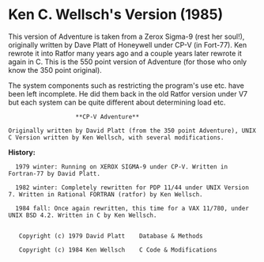 # Ken C. Wellsch's Version (1985)

This version of Adventure is taken from a Zerox Sigma-9 (rest her soul!), originally written by Dave Platt of Honeywell under CP-V (in Fort-77). Ken rewrote it into Ratfor many years ago and a couple years later rewrote it again in C. This is the 550 point version of Adventure (for those who only know the 350 point original).

The system components such as restricting the program's use etc. have been left incomplete. He did them back in the old Ratfor version under V7 but each system can be quite different about determining load etc. 


                       **CP-V Adventure**

    Originally written by David Platt (from the 350 point Adventure), UNIX C Version written by Ken Wellsch, with several modifications.



**History:**

      1979 winter: Running on XEROX SIGMA-9 under CP-V. Written in Fortran-77 by David Platt.

      1982 winter: Completely rewritten for PDP 11/44 under UNIX Version 7. Written in Rational FORTRAN (ratfor) by Ken Wellsch.
               
      1984 fall: Once again rewritten, this time for a VAX 11/780, under UNIX BSD 4.2. Written in C by Ken Wellsch.


       Copyright (c) 1979 David Platt    Database & Methods
       
       Copyright (c) 1984 Ken Wellsch    C Code & Modifications

